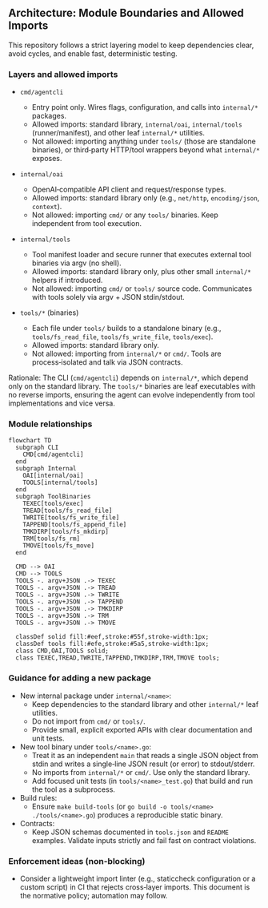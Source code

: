 ## Architecture: Module Boundaries and Allowed Imports

This repository follows a strict layering model to keep dependencies clear, avoid cycles, and enable fast, deterministic testing.

### Layers and allowed imports
- `cmd/agentcli`
  - Entry point only. Wires flags, configuration, and calls into `internal/*` packages.
  - Allowed imports: standard library, `internal/oai`, `internal/tools` (runner/manifest), and other leaf `internal/*` utilities.
  - Not allowed: importing anything under `tools/` (those are standalone binaries), or third‑party HTTP/tool wrappers beyond what `internal/*` exposes.

- `internal/oai`
  - OpenAI‑compatible API client and request/response types.
  - Allowed imports: standard library only (e.g., `net/http`, `encoding/json`, `context`).
  - Not allowed: importing `cmd/` or any `tools/` binaries. Keep independent from tool execution.

- `internal/tools`
  - Tool manifest loader and secure runner that executes external tool binaries via argv (no shell).
  - Allowed imports: standard library only, plus other small `internal/*` helpers if introduced.
  - Not allowed: importing `cmd/` or `tools/` source code. Communicates with tools solely via argv + JSON stdin/stdout.

- `tools/*` (binaries)
  - Each file under `tools/` builds to a standalone binary (e.g., `tools/fs_read_file`, `tools/fs_write_file`, `tools/exec`).
  - Allowed imports: standard library only.
  - Not allowed: importing from `internal/*` or `cmd/`. Tools are process‑isolated and talk via JSON contracts.

Rationale: The CLI (`cmd/agentcli`) depends on `internal/*`, which depend only on the standard library. The `tools/*` binaries are leaf executables with no reverse imports, ensuring the agent can evolve independently from tool implementations and vice versa.

### Module relationships
```mermaid
flowchart TD
  subgraph CLI
    CMD[cmd/agentcli]
  end
  subgraph Internal
    OAI[internal/oai]
    TOOLS[internal/tools]
  end
  subgraph ToolBinaries
    TEXEC[tools/exec]
    TREAD[tools/fs_read_file]
    TWRITE[tools/fs_write_file]
    TAPPEND[tools/fs_append_file]
    TMKDIRP[tools/fs_mkdirp]
    TRM[tools/fs_rm]
    TMOVE[tools/fs_move]
  end

  CMD --> OAI
  CMD --> TOOLS
  TOOLS -. argv+JSON .-> TEXEC
  TOOLS -. argv+JSON .-> TREAD
  TOOLS -. argv+JSON .-> TWRITE
  TOOLS -. argv+JSON .-> TAPPEND
  TOOLS -. argv+JSON .-> TMKDIRP
  TOOLS -. argv+JSON .-> TRM
  TOOLS -. argv+JSON .-> TMOVE

  classDef solid fill:#eef,stroke:#55f,stroke-width:1px;
  classDef tools fill:#efe,stroke:#5a5,stroke-width:1px;
  class CMD,OAI,TOOLS solid;
  class TEXEC,TREAD,TWRITE,TAPPEND,TMKDIRP,TRM,TMOVE tools;
```

### Guidance for adding a new package
- New internal package under `internal/<name>`:
  - Keep dependencies to the standard library and other `internal/*` leaf utilities.
  - Do not import from `cmd/` or `tools/`.
  - Provide small, explicit exported APIs with clear documentation and unit tests.
- New tool binary under `tools/<name>.go`:
  - Treat it as an independent `main` that reads a single JSON object from stdin and writes a single‑line JSON result (or error) to stdout/stderr.
  - No imports from `internal/*` or `cmd/`. Use only the standard library.
  - Add focused unit tests (in `tools/<name>_test.go`) that build and run the tool as a subprocess.
- Build rules:
  - Ensure `make build-tools` (or `go build -o tools/<name> ./tools/<name>.go`) produces a reproducible static binary.
- Contracts:
  - Keep JSON schemas documented in `tools.json` and `README` examples. Validate inputs strictly and fail fast on contract violations.

### Enforcement ideas (non-blocking)
- Consider a lightweight import linter (e.g., staticcheck configuration or a custom script) in CI that rejects cross‑layer imports. This document is the normative policy; automation may follow.
